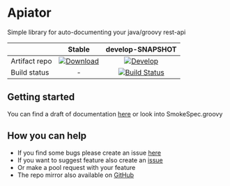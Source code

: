 # Apiator 

Simple library for auto-documenting your java/groovy rest-api

|               |                       Stable                      |                    develop-SNAPSHOT                    |
|---------------|:-------------------------------------------------:|:------------------------------------------------------:|
| Artifact repo |       [![Download][artifact_img]][artifact]       | [![Develop][artifact_img_snapshot]][artifact_snapshot] |
| Build status  |                         -                         |   [![Build Status][build_img_develop]][build_develop]  |

  [artifact_img]: https://api.bintray.com/packages/ainrif/maven/apiator/images/download.svg
  [artifact]: https://bintray.com/ainrif/maven/apiator/_latestVersion
  
  [artifact_img_snapshot]: https://img.shields.io/badge/JitPack-develop-blue.svg
  [artifact_snapshot]: https://jitpack.io/#org.bitbucket.ainrif/apiator/develop-SNAPSHOT
  [build_img_develop]: https://semaphoreci.com/api/v1/ainrif/apiator/branches/develop/shields_badge.svg
  [build_develop]: https://semaphoreci.com/ainrif/apiator/branches/develop

## Getting started

You can find a draft of documentation [here](https://apiator.ainrif.com/) or look into SmokeSpec.groovy

## How you can help

* If you find some bugs please create an issue [here](https://bitbucket.org/ainrif/apiator/issues)
* If you want to suggest feature also create an [issue](https://bitbucket.org/ainrif/apiator/issues)
* Or make a pool request with your feature
* The repo mirror also available on [GitHub](https://github.com/katoquro/apiator)